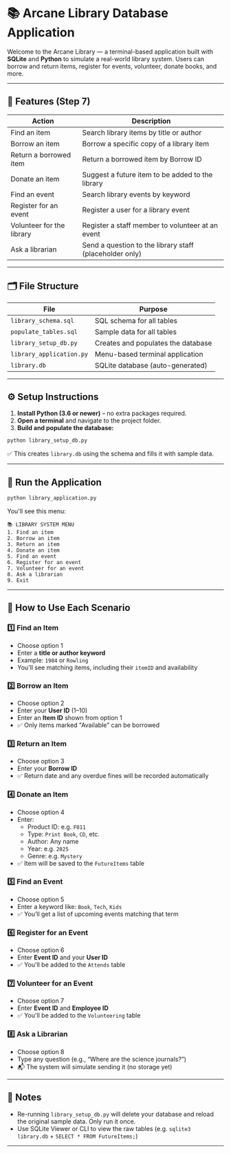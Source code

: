 # 📚 Arcane Library Database Application

Welcome to the Arcane Library — a terminal-based application built with **SQLite** and **Python** to simulate a real-world library system. Users can borrow and return items, register for events, volunteer, donate books, and more.

---

## 🚀 Features (Step 7)

| Action                     | Description                                                 |
|---------------------------|-------------------------------------------------------------|
| Find an item              | Search library items by title or author                     |
| Borrow an item            | Borrow a specific copy of a library item                    |
| Return a borrowed item    | Return a borrowed item by Borrow ID                        |
| Donate an item            | Suggest a future item to be added to the library            |
| Find an event             | Search library events by keyword                            |
| Register for an event     | Register a user for a library event                         |
| Volunteer for the library | Register a staff member to volunteer at an event            |
| Ask a librarian           | Send a question to the library staff (placeholder only)     |

---

## 🗂️ File Structure

| File                     | Purpose                                |
|--------------------------|----------------------------------------|
| `library_schema.sql`     | SQL schema for all tables              |
| `populate_tables.sql`    | Sample data for all tables             |
| `library_setup_db.py`    | Creates and populates the database     |
| `library_application.py` | Menu-based terminal application        |
| `library.db`             | SQLite database (auto-generated)       |

---

## ⚙️ Setup Instructions

1. **Install Python (3.6 or newer)** – no extra packages required.
2. **Open a terminal** and navigate to the project folder.
3. **Build and populate the database:**

```bash
python library_setup_db.py
```

✅ This creates `library.db` using the schema and fills it with sample data.

---

## 🧪 Run the Application

```bash
python library_application.py
```

You'll see this menu:

```
📚 LIBRARY SYSTEM MENU
1. Find an item
2. Borrow an item
3. Return an item
4. Donate an item
5. Find an event
6. Register for an event
7. Volunteer for an event
8. Ask a librarian
9. Exit
```

---

## 📝 How to Use Each Scenario

### 1️⃣ Find an Item
- Choose option 1
- Enter a **title or author keyword**
- Example: `1984` or `Rowling`
- You'll see matching items, including their `itemID` and availability

### 2️⃣ Borrow an Item
- Choose option 2
- Enter your **User ID** (1–10)
- Enter an **Item ID** shown from option 1
- ✅ Only items marked "Available" can be borrowed

### 3️⃣ Return an Item
- Choose option 3
- Enter your **Borrow ID**
- ✅ Return date and any overdue fines will be recorded automatically

### 4️⃣ Donate an Item
- Choose option 4
- Enter:
  - Product ID: e.g. `F011`
  - Type: `Print Book`, `CD`, etc.
  - Author: Any name
  - Year: e.g. `2025`
  - Genre: e.g. `Mystery`
- ✅ Item will be saved to the `FutureItems` table

### 5️⃣ Find an Event
- Choose option 5
- Enter a keyword like: `Book`, `Tech`, `Kids`
- ✅ You’ll get a list of upcoming events matching that term

### 6️⃣ Register for an Event
- Choose option 6
- Enter **Event ID** and your **User ID**
- ✅ You'll be added to the `Attends` table

### 7️⃣ Volunteer for an Event
- Choose option 7
- Enter **Event ID** and **Employee ID**
- ✅ You'll be added to the `Volunteering` table

### 8️⃣ Ask a Librarian
- Choose option 8
- Type any question (e.g., “Where are the science journals?”)
- 📬 The system will simulate sending it (no storage yet)

---

## 📌 Notes

- Re-running `library_setup_db.py` will delete your database and reload the original sample data. Only run it once.
- Use SQLite Viewer or CLI to view the raw tables (e.g. `sqlite3 library.db` + `SELECT * FROM FutureItems;`)

---

